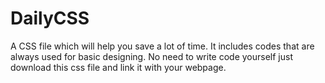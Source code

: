 # DailyCSS
A CSS file which will help you save a lot of time. It includes codes that are always used for basic designing. No need to write code yourself just download this css file and link it with your webpage.
